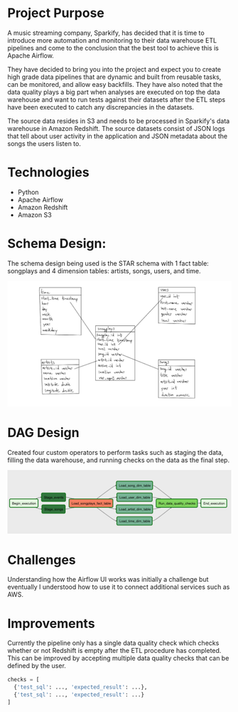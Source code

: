 # Project Purpose
A music streaming company, Sparkify, has decided that it is time to introduce more automation and monitoring to their data warehouse ETL pipelines and come to the conclusion that the best tool to achieve this is Apache Airflow.

They have decided to bring you into the project and expect you to create high grade data pipelines that are dynamic and built from reusable tasks, can be monitored, and allow easy backfills. They have also noted that the data quality plays a big part when analyses are executed on top the data warehouse and want to run tests against their datasets after the ETL steps have been executed to catch any discrepancies in the datasets.

The source data resides in S3 and needs to be processed in Sparkify's data warehouse in Amazon Redshift. The source datasets consist of JSON logs that tell about user activity in the application and JSON metadata about the songs the users listen to.

# Technologies
- Python
- Apache Airflow
- Amazon Redshift
- Amazon S3

# Schema Design:
The schema design being used is the STAR schema with 1 fact table: songplays and 4 dimension tables: artists, songs, users, and time.

![Schema Image](./star.png "Schema Image")

# DAG Design
Created four custom operators to perform tasks such as staging the data, filling the data warehouse, and running checks on the data as the final step. 

![DAG Image](./dag.png "DAG Image")

# Challenges
Understanding how the Airflow UI works was initially a challenge but eventually I understood how to use it to connect additional services such as AWS.

# Improvements
Currently the pipeline only has a single data quality check which checks whether or not Redshift is empty after the ETL procedure has completed. This can be improved by accepting multiple data quality checks that can be defined by the user.
```python
checks = [
  {'test_sql': ..., 'expected_result': ...},
  {'test_sql': ..., 'expected_result': ...}
]
```
